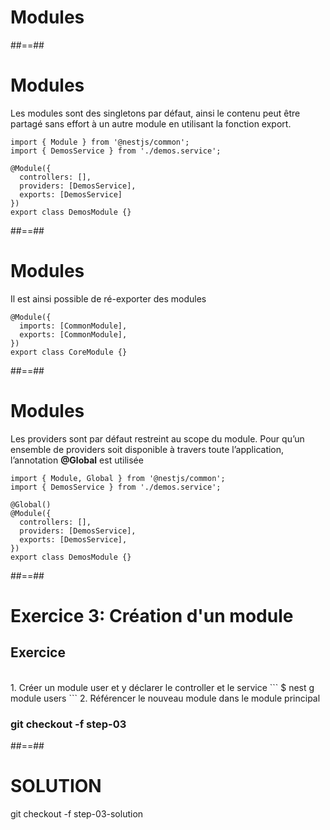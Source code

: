 <!-- .slide: class="transition-orange sfeir-bg-white-4" -->

# Modules

##==##
<!-- .slide: class="with-code" -->

# Modules

Les modules sont des singletons par défaut, ainsi le contenu peut être partagé sans effort à un autre module en utilisant la fonction export.

``` 
import { Module } from '@nestjs/common';
import { DemosService } from './demos.service';

@Module({
  controllers: [],
  providers: [DemosService],
  exports: [DemosService]
})
export class DemosModule {}
```

##==##
<!-- .slide: class="with-code" -->

# Modules

Il est ainsi possible de ré-exporter des modules

```
@Module({
  imports: [CommonModule],
  exports: [CommonModule],
})
export class CoreModule {}
```

##==##
<!-- .slide: class="with-code" -->

# Modules
Les providers sont par défaut restreint au scope du module. 
Pour qu’un ensemble de providers soit disponible à travers toute l’application, l’annotation **@Global** est utilisée

```
import { Module, Global } from '@nestjs/common';
import { DemosService } from './demos.service';

@Global()
@Module({
  controllers: [],
  providers: [DemosService],
  exports: [DemosService],
})
export class DemosModule {}
```

##==##
<!-- .slide: class="exercice sfeir-bg-pink" -->

# Exercice 3: Création d'un module
## Exercice

<br>
1. Créer un module user et y déclarer le controller et le service
   ```
    $ nest g module users
  ```
2. Référencer le nouveau module dans le module principal
<br>

### git checkout -f step-03

##==##
<!-- .slide: class="sfeir-bg-white-4" -->

# SOLUTION
  <div class="full-center">git checkout -f step-03-solution</div>

